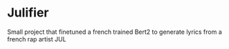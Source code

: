 # Julifier
Small project that finetuned a french trained Bert2 to generate lyrics from a french rap artist JUL
